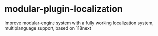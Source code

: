# modular-plugin-localization

Improve modular-engine system with a fully working localization system, multiplanguage support, based on 118next
